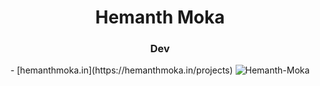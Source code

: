 <h1 align="center">Hemanth Moka</h1>
<h3 align="center"> Dev</h3>

<p align="center">
  - [hemanthmoka.in](https://hemanthmoka.in/projects)
  <img src="https://komarev.com/ghpvc/?username=Hemanth-Moka&label=Profile%20views&color=0e75b6&style=flat" alt="Hemanth-Moka" />
</p>






